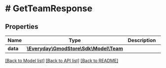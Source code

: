 # # GetTeamResponse

## Properties

Name | Type | Description | Notes
------------ | ------------- | ------------- | -------------
**data** | [**\Everyday\GmodStore\Sdk\Model\Team**](Team.md) |  |

[[Back to Model list]](../../README.md#models) [[Back to API list]](../../README.md#endpoints) [[Back to README]](../../README.md)
